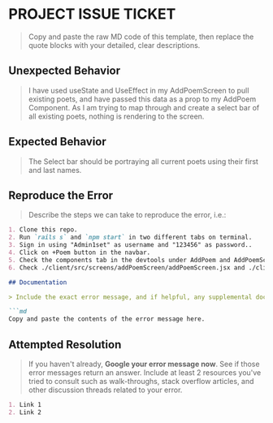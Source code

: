 # PROJECT ISSUE TICKET

> Copy and paste the raw MD code of this template, then replace the quote blocks with your detailed, clear descriptions.

## Unexpected Behavior

> I have used useState and UseEffect in  my AddPoemScreen to pull existing poets, and have passed this data as a prop to my AddPoem Component. As I am trying to map through and create a select bar of all existing poets, nothing is rendering to the screen.

## Expected Behavior

> The Select bar should be portraying all current poets using their first and last names.

## Reproduce the Error

> Describe the steps we can take to reproduce the error, i.e.:

```md
1. Clone this repo.
2. Run `rails s` and `npm start` in two different tabs on terminal.
3. Sign in using "Admin1set" as username and "123456" as password..
4. Click on +Poem button in the navbar.
5. Check the components tab in the devtools under AddPoem and AddPoemScreen; you should see the list of poets.
6. Check ./client/src/screens/addPoemScreen/addPoemScreen.jsx and ./client/src/components/addPoem/AddPoem.jsx 

## Documentation

> Include the exact error message, and if helpful, any supplemental documentation, such as screen captures.

```md
Copy and paste the contents of the error message here.
```

## Attempted Resolution

> If you haven't already, **Google your error message now**. See if those error messages return an answer. Include at least 2 resources you've tried to consult such as walk-throughs, stack overflow articles, and other discussion threads related to your error.

```md
1. Link 1
2. Link 2
```